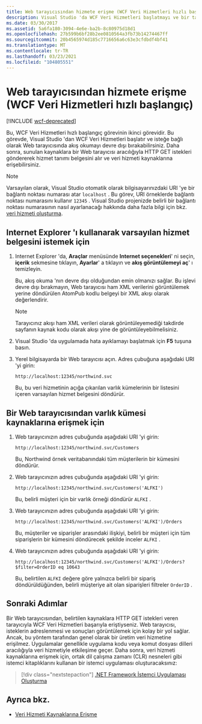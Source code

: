 ```yaml
---
title: Web tarayıcısından hizmete erişme (WCF Veri Hizmetleri hızlı başlangıç)
description: Visual Studio 'da WCF Veri Hizmetleri başlatmayı ve bir tarayıcıda akış okumayı devre dışı bırakmayı öğrenin. Hizmet tanımı belgesini alın ve veri hizmeti kaynaklarına erişin.
ms.date: 03/30/2017
ms.assetid: 5a6fa180-3094-4e6e-ba2b-8c80975d18d1
ms.openlocfilehash: 27b599b6bf28b2ee0810564a3fb73b14274467ff
ms.sourcegitcommit: 20b4565974d185c7716656a6c63e3cfdbdf4bf41
ms.translationtype: MT
ms.contentlocale: tr-TR
ms.lasthandoff: 03/23/2021
ms.locfileid: "104805551"
---
```

# <a name="accessing-the-service-from-a-web-browser-wcf-data-services-quickstart"></a>Web tarayıcısından hizmete erişme (WCF Veri Hizmetleri hızlı başlangıç)

[!INCLUDE [wcf-deprecated](~/includes/wcf-deprecated.md)]

Bu, WCF Veri Hizmetleri hızlı başlangıç görevinin ikinci görevidir. Bu görevde, Visual Studio 'dan WCF Veri Hizmetleri başlatır ve isteğe bağlı olarak Web tarayıcısında akış okumayı devre dışı bırakabilirsiniz. Daha sonra, sunulan kaynaklara bir Web tarayıcısı aracılığıyla HTTP GET istekleri göndererek hizmet tanımı belgesini alır ve veri hizmeti kaynaklarına erişebilirsiniz.

> [!NOTE]
> Varsayılan olarak, Visual Studio otomatik olarak bilgisayarınızdaki URI 'ye bir bağlantı noktası numarası atar `localhost` . Bu görev, URI örneklerde bağlantı noktası numarasını kullanır `12345` . Visual Studio projenizde belirli bir bağlantı noktası numarasının nasıl ayarlanacağı hakkında daha fazla bilgi için bkz. [veri hizmeti oluşturma](creating-the-data-service.md).

## <a name="to-request-the-default-service-document-by-using-internet-explorer"></a>Internet Explorer 'ı kullanarak varsayılan hizmet belgesini istemek için

1. Internet Explorer 'da, **Araçlar** menüsünde **Internet seçenekleri**' ni seçin, **içerik** sekmesine tıklayın, **Ayarlar**' a tıklayın ve **akış görüntülemeyi aç**' ı temizleyin.

     Bu, akış okuma 'nın devre dışı olduğundan emin olmanızı sağlar. Bu işlevi devre dışı bırakmayın, Web tarayıcısı ham XML verilerini görüntülemek yerine döndürülen AtomPub kodlu belgeyi bir XML akışı olarak değerlendirir.

    > [!NOTE]
    > Tarayıcınız akışı ham XML verileri olarak görüntüleyemediği takdirde sayfanın kaynak kodu olarak akışı yine de görüntüleyebilmelisiniz.

2. Visual Studio 'da uygulamada hata ayıklamayı başlatmak için **F5** tuşuna basın.

3. Yerel bilgisayarda bir Web tarayıcısı açın. Adres çubuğuna aşağıdaki URI 'yi girin:

    ```http
    http://localhost:12345/northwind.svc
    ```

     Bu, bu veri hizmetinin açığa çıkarılan varlık kümelerinin bir listesini içeren varsayılan hizmet belgesini döndürür.

## <a name="to-access-entity-set-resources-from-a-web-browser"></a>Bir Web tarayıcısından varlık kümesi kaynaklarına erişmek için

1. Web tarayıcınızın adres çubuğunda aşağıdaki URI 'yi girin:

    ```http
    http://localhost:12345/northwind.svc/Customers
    ```

     Bu, Northwind örnek veritabanındaki tüm müşterilerin bir kümesini döndürür.

2. Web tarayıcınızın adres çubuğunda aşağıdaki URI 'yi girin:

    ```http
    http://localhost:12345/northwind.svc/Customers('ALFKI')
    ```

     Bu, belirli müşteri için bir varlık örneği döndürür `ALFKI` .

3. Web tarayıcınızın adres çubuğunda aşağıdaki URI 'yi girin:

    ```http
    http://localhost:12345/northwind.svc/Customers('ALFKI')/Orders
    ```

     Bu, müşteriler ve siparişler arasındaki ilişkiyi, belirli bir müşteri için tüm siparişlerin bir kümesini döndürecek şekilde inceler `ALFKI` .

4. Web tarayıcınızın adres çubuğunda aşağıdaki URI 'yi girin:

    ```http
    http://localhost:12345/northwind.svc/Customers('ALFKI')/Orders?$filter=OrderID eq 10643
    ```

     Bu, belirtilen `ALFKI` değere göre yalnızca belirli bir sipariş döndürüldüğünden, belirli müşteriye ait olan siparişleri filtreler `OrderID` .

## <a name="next-steps"></a>Sonraki Adımlar

Bir Web tarayıcısından, belirtilen kaynaklara HTTP GET istekleri veren tarayıcıyla WCF Veri Hizmetleri başarıyla eriştiyseniz. Web tarayıcısı, isteklerin adreslenmesi ve sonuçları görüntülemek için kolay bir yol sağlar. Ancak, bu yöntem tarafından genel olarak bir üretim veri hizmetine erişilmez. Uygulamalar genellikle uygulama kodu veya komut dosyası dilleri aracılığıyla veri hizmetiyle etkileşime geçer. Daha sonra, veri hizmeti kaynaklarına erişmek için, ortak dil çalışma zamanı (CLR) nesneleri gibi istemci kitaplıklarını kullanan bir istemci uygulaması oluşturacaksınız:

> [!div class="nextstepaction"]
> [.NET Framework İstemci Uygulaması Oluşturma](creating-the-dotnet-client-application-wcf-data-services-quickstart.md)

## <a name="see-also"></a>Ayrıca bkz.

- [Veri Hizmeti Kaynaklarına Erişme](accessing-data-service-resources-wcf-data-services.md)
